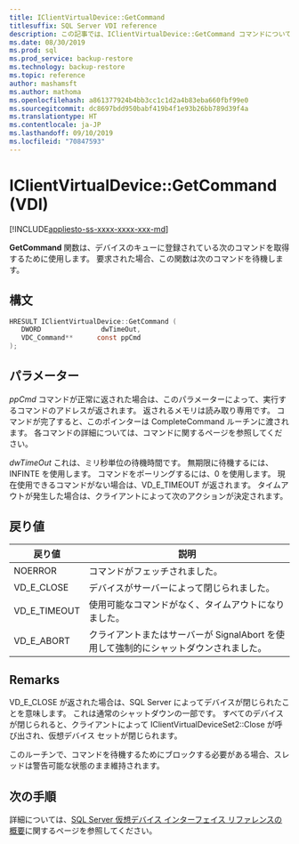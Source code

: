 ```yaml
---
title: IClientVirtualDevice::GetCommand
titlesuffix: SQL Server VDI reference
description: この記事では、IClientVirtualDevice::GetCommand コマンドについて説明します。
ms.date: 08/30/2019
ms.prod: sql
ms.prod_service: backup-restore
ms.technology: backup-restore
ms.topic: reference
author: mashamsft
ms.author: mathoma
ms.openlocfilehash: a861377924b4bb3cc1c1d2a4b83eba660fbf99e0
ms.sourcegitcommit: dc8697bdd950babf419b4f1e93b26bb789d39f4a
ms.translationtype: HT
ms.contentlocale: ja-JP
ms.lasthandoff: 09/10/2019
ms.locfileid: "70847593"
---
```

# <a name="iclientvirtualdevicegetcommand-vdi"></a>IClientVirtualDevice::GetCommand (VDI)

[!INCLUDE[appliesto-ss-xxxx-xxxx-xxx-md](../../../includes/appliesto-ss-xxxx-xxxx-xxx-md.md)]

**GetCommand** 関数は、デバイスのキューに登録されている次のコマンドを取得するために使用します。 要求された場合、この関数は次のコマンドを待機します。

## <a name="syntax"></a>構文

```c
HRESULT IClientVirtualDevice::GetCommand (
   DWORD               dwTimeOut,
   VDC_Command**      const ppCmd
);
```

## <a name="parameters"></a>パラメーター

*ppCmd* コマンドが正常に返された場合は、このパラメーターによって、実行するコマンドのアドレスが返されます。 返されるメモリは読み取り専用です。 コマンドが完了すると、このポインターは CompleteCommand ルーチンに渡されます。 各コマンドの詳細については、コマンドに関するページを参照してください。

*dwTimeOut* これは、ミリ秒単位の待機時間です。 無期限に待機するには、INFINTE を使用します。 コマンドをポーリングするには、0 を使用します。 現在使用できるコマンドがない場合は、VD_E_TIMEOUT が返されます。 タイムアウトが発生した場合は、クライアントによって次のアクションが決定されます。

## <a name="return-value"></a>戻り値

|戻り値 | 説明 |
|---|---|
| NOERROR | コマンドがフェッチされました。 |
| VD_E_CLOSE | デバイスがサーバーによって閉じられました。 |
| VD_E_TIMEOUT | 使用可能なコマンドがなく、タイムアウトになりました。 |
| VD_E_ABORT | クライアントまたはサーバーが SignalAbort を使用して強制的にシャットダウンされました。 |

## <a name="remarks"></a>Remarks

VD_E_CLOSE が返された場合は、SQL Server によってデバイスが閉じられたことを意味します。 これは通常のシャットダウンの一部です。 すべてのデバイスが閉じられると、クライアントによって IClientVirtualDeviceSet2::Close が呼び出され、仮想デバイス セットが閉じられます。

このルーチンで、コマンドを待機するためにブロックする必要がある場合、スレッドは警告可能な状態のまま維持されます。

## <a name="next-steps"></a>次の手順

詳細については、[SQL Server 仮想デバイス インターフェイス リファレンスの概要](reference-virtual-device-interface.md)に関するページを参照してください。